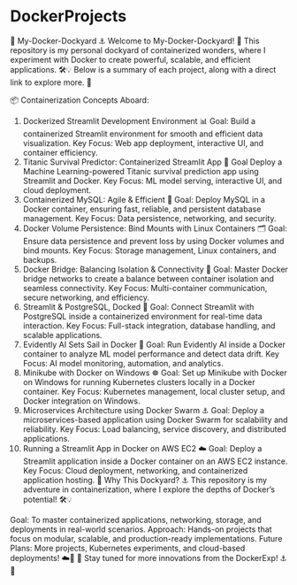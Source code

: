 # DockerProjects

🐳 My-Docker-Dockyard ⚓
Welcome to My-Docker-Dockyard! 🌊 This repository is my personal dockyard of containerized wonders, where I experiment with Docker to create powerful, scalable, and efficient applications. 🛠️💡 Below is a summary of each project, along with a direct link to explore more. 🚀

📦 Containerization Concepts Aboard:
1. Dockerized Streamlit Development Environment 📊
Goal: Build a containerized Streamlit environment for smooth and efficient data visualization.
Key Focus: Web app deployment, interactive UI, and container efficiency.
2. Titanic Survival Predictor: Containerized Streamlit App 🚢
Goal Deploy a Machine Learning-powered Titanic survival prediction app using Streamlit and Docker.
Key Focus: ML model serving, interactive UI, and cloud deployment.
3. Containerized MySQL: Agile & Efficient 🐬
Goal: Deploy MySQL in a Docker container, ensuring fast, reliable, and persistent database management.
Key Focus: Data persistence, networking, and security.
4. Docker Volume Persistence: Bind Mounts with Linux Containers 🗂️
Goal: Ensure data persistence and prevent loss by using Docker volumes and bind mounts.
Key Focus: Storage management, Linux containers, and backups.
5. Docker Bridge: Balancing Isolation & Connectivity 🔗
Goal: Master Docker bridge networks to create a balance between container isolation and seamless connectivity.
Key Focus: Multi-container communication, secure networking, and efficiency.
6. Streamlit & PostgreSQL, Docked 🐘
Goal: Connect Streamlit with PostgreSQL inside a containerized environment for real-time data interaction.
Key Focus: Full-stack integration, database handling, and scalable applications.
7. Evidently AI Sets Sail in Docker 🧠
Goal: Run Evidently AI inside a Docker container to analyze ML model performance and detect data drift.
Key Focus: AI model monitoring, automation, and analytics.
8. Minikube with Docker on Windows ☸️
Goal: Set up Minikube with Docker on Windows for running Kubernetes clusters locally in a Docker container.
Key Focus: Kubernetes management, local cluster setup, and Docker integration on Windows.
9. Microservices Architecture using Docker Swarm ⚓
Goal: Deploy a microservices-based application using Docker Swarm for scalability and reliability.
Key Focus: Load balancing, service discovery, and distributed applications.
10. Running a Streamlit App in Docker on AWS EC2 ☁️
Goal: Deploy a Streamlit application inside a Docker container on an AWS EC2 instance.
Key Focus: Cloud deployment, networking, and containerized application hosting.
🌊 Why This Dockyard? ⚓
This repository is my adventure in containerization, where I explore the depths of Docker’s potential! 🛠️💡

Goal: To master containerized applications, networking, storage, and deployments in real-world scenarios.
Approach: Hands-on projects that focus on modular, scalable, and production-ready implementations.
Future Plans: More projects, Kubernetes experiments, and cloud-based deployments! ☁️🚀
🌟 Stay tuned for more innovations from the DockerExp! ⚓🚀
